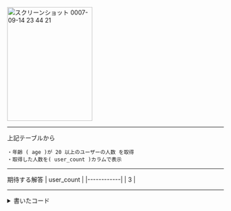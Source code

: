 
<img width="198" height="265" alt="スクリーンショット 0007-09-14 23 44 21" src="https://github.com/user-attachments/assets/97343a9c-960a-4f3b-86a4-811cb79d064d" />

***

上記テーブルから
```
・年齢 ( age )が 20 以上のユーザーの人数 を取得
・取得した人数を( user_count )カラムで表示
```
***

期待する解答
| user_count |
|------------|
| 3          |

***

<details>
<summary>書いたコード</summary>

```sql
select count(*) as 'user_count'      # countでrecode数を数え、その結果を指定のcolumn名に変更
from Users                           # Userテーブルから取得
where age >= 20                      # 20歳以上を条件に設定
```
</details>
